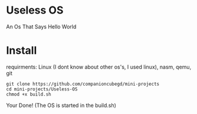# Useless OS
An Os That Says Hello World

# Install
requirments: Linux (I dont know about other os's, I used linux), nasm, qemu, git

```
git clone https://github.com/companioncubegd/mini-projects
cd mini-projects/Useless-OS
chmod +x build.sh
```

Your Done! (The OS is started in the build.sh)
